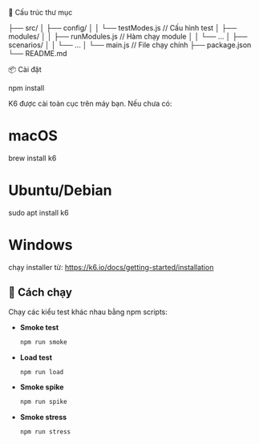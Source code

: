 📂 Cấu trúc thư mục

├── src/
│   ├── config/
│   │   └── testModes.js        // Cấu hình test
│   ├── modules/
│   │   ├── runModules.js       // Hàm chạy module
│   │   └── ...
│   ├── scenarios/
│   │   └── ...
│   └── main.js                 // File chạy chính
├── package.json
└── README.md

📦 Cài đặt

npm install

K6 được cài toàn cục trên máy bạn. Nếu chưa có:
# macOS
brew install k6

# Ubuntu/Debian
sudo apt install k6

# Windows
chạy installer từ: https://k6.io/docs/getting-started/installation


## 🚀 Cách chạy

Chạy các kiểu test khác nhau bằng npm scripts:

- **Smoke test**  
  ```bash
  npm run smoke
- **Load test**  
  ```bash
  npm run load
- **Smoke spike**  
  ```bash
  npm run spike
- **Smoke stress**  
  ```bash
  npm run stress